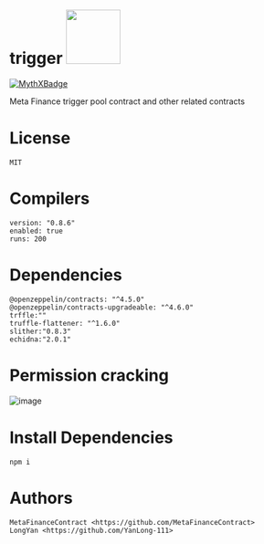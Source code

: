 # trigger <a href="https://github.com/MetaFinanceContract/trigger/blob/main/contracts/echidna/AttemptPermissionControlCrack.sol"><img src="https://raw.githubusercontent.com/crytic/echidna/master/echidna.png" width="95"/></a>
[![MythXBadge](https://badgen.net/https/api.mythx.io/v1/projects/f02481ec-d233-43b4-88c7-6669d8c3049d/badge/data?cache=300&icon=https://raw.githubusercontent.com/ConsenSys/mythx-github-badge/main/logo_white.svg)](https://github.com/MetaFinanceContract/trigger/blob/main/codeReview/1ac875d73548796f68b5d16f.pdf)


Meta Finance trigger pool contract and other related contracts

# License

```
MIT
```

# Compilers

```
version: "0.8.6"
enabled: true
runs: 200
```

# Dependencies

```
@openzeppelin/contracts: "^4.5.0"
@openzeppelin/contracts-upgradeable: "^4.6.0"
trffle:""
truffle-flattener: "^1.6.0"
slither:"0.8.3"
echidna:"2.0.1"
```

# Permission cracking
![image](https://user-images.githubusercontent.com/61084497/170470727-5b4c0f34-f7ba-43d6-89c8-257823580c36.png)

# Install Dependencies

```
npm i
```

# Authors

```
MetaFinanceContract <https://github.com/MetaFinanceContract>
LongYan <https://github.com/YanLong-111>
```
